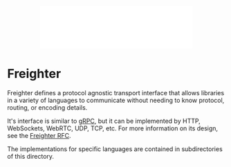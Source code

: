 <br/>
<p align="center">
    <a href="https://synnaxlabs.com/">
        <img src="../docs/media/logo/title-white.svg" width="70%"/>
    </a>
</p>

# Freighter

Freighter defines a protocol agnostic transport interface that allows libraries
in a variety of languages to communicate without needing to know protocol, routing,
or encoding details.

It's interface is similar to [gRPC](https://grpc.io/), but it can be implemented
by HTTP, WebSockets, WebRTC, UDP, TCP, etc. For more information on its design,
see the [Freighter RFC](https://docs.synnaxlabs.com/rfc/6-220809-freighter).

The implementations for specific languages are contained in subdirectories of
this directory.


